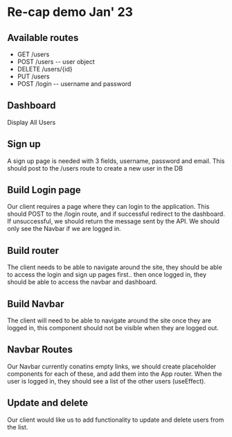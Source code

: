 # Re-cap demo Jan' 23

## Available routes
- GET /users
- POST /users -- user object
- DELETE /users/{id}
- PUT /users
- POST /login -- username and password

## Dashboard
Display All Users

## Sign up
A sign up page is needed with 3 fields, username, password and email. This should post to the /users route to create a new user in the DB

## Build Login page
Our client requires a page where they can login to the application. This should POST to the /login route, and if successful redirect to the dashboard. If unsuccessful, we should return the message sent by the API. We should only see the Navbar if we are logged in.

## Build router
The client needs to be able to navigate around the site, they should be able to access the login and sign up pages first.. then once logged in, they should be able to access the navbar and dashboard.

## Build Navbar
The client will need to be able to navigate around the site once they are logged in, this component should not be visible when they are logged out.

## Navbar Routes
Our Navbar currently conatins empty links, we should create placeholder components for each of these, and add them into the App router. When the user is logged in, they should see a list of the other users (useEffect).

## Update and delete
Our client would like us to add functionality to update and delete users from the list. 
